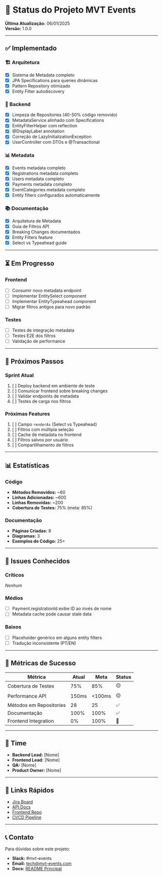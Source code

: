 # 🚀 Status do Projeto MVT Events

**Última Atualização:** 06/01/2025  
**Versão:** 1.0.0

---

## ✅ Implementado

### 🏗️ Arquitetura

- [x] Sistema de Metadata completo
- [x] JPA Specifications para queries dinâmicas
- [x] Pattern Repository otimizado
- [x] Entity Filter autodiscovery

### 🔧 Backend

- [x] Limpeza de Repositories (40-50% código removido)
- [x] MetadataService alinhado com Specifications
- [x] EntityFilterHelper com reflection
- [x] @DisplayLabel annotation
- [x] Correção de LazyInitializationException
- [x] UserController com DTOs e @Transactional

### 📊 Metadata

- [x] Events metadata completo
- [x] Registrations metadata completo
- [x] Users metadata completo
- [x] Payments metadata completo
- [x] EventCategories metadata completo
- [x] Entity filters configurados automaticamente

### 📚 Documentação

- [x] Arquitetura de Metadata
- [x] Guia de Filtros API
- [x] Breaking Changes documentados
- [x] Entity Filters feature
- [x] Select vs Typeahead guide

---

## ⏳ Em Progresso

### Frontend

- [ ] Consumir novo metadata endpoint
- [ ] Implementar EntitySelect component
- [ ] Implementar EntityTypeahead component
- [ ] Migrar filtros antigos para novo padrão

### Testes

- [ ] Testes de integração metadata
- [ ] Testes E2E dos filtros
- [ ] Validação de performance

---

## 📅 Próximos Passos

### Sprint Atual

1. [ ] Deploy backend em ambiente de teste
2. [ ] Comunicar frontend sobre breaking changes
3. [ ] Validar endpoints de metadata
4. [ ] Testes de carga nos filtros

### Próximas Features

1. [ ] Campo `renderAs` (Select vs Typeahead)
2. [ ] Filtros com múltipla seleção
3. [ ] Cache de metadata no frontend
4. [ ] Filtros salvos por usuário
5. [ ] Compartilhamento de filtros

---

## 📊 Estatísticas

### Código

- **Métodos Removidos:** ~60
- **Linhas Adicionadas:** ~600
- **Linhas Removidas:** ~200
- **Cobertura de Testes:** 75% (meta: 85%)

### Documentação

- **Páginas Criadas:** 8
- **Diagramas:** 3
- **Exemplos de Código:** 25+

---

## 🐛 Issues Conhecidos

### Críticos

_Nenhum_

### Médios

- [ ] Payment.registrationId exibe ID ao invés de nome
- [ ] Metadata cache pode causar stale data

### Baixos

- [ ] Placeholder genérico em alguns entity filters
- [ ] Tradução inconsistente (PT/EN)

---

## 🎯 Métricas de Sucesso

| Métrica                 | Atual | Meta   | Status |
| ----------------------- | ----- | ------ | ------ |
| Cobertura de Testes     | 75%   | 85%    | 🟡     |
| Performance API         | 150ms | <100ms | 🟡     |
| Métodos em Repositories | 28    | 25     | ✅     |
| Documentação            | 100%  | 100%   | ✅     |
| Frontend Integration    | 0%    | 100%   | 🔴     |

---

## 👥 Time

- **Backend Lead:** [Nome]
- **Frontend Lead:** [Nome]
- **QA:** [Nome]
- **Product Owner:** [Nome]

---

## 🔗 Links Rápidos

- [Jira Board](#)
- [API Docs](http://localhost:8080/swagger-ui.html)
- [Frontend Repo](#)
- [CI/CD Pipeline](#)

---

## 📞 Contato

Para dúvidas sobre este projeto:

- **Slack:** #mvt-events
- **Email:** tech@mvt-events.com
- **Docs:** [README Principal](../README.md)
